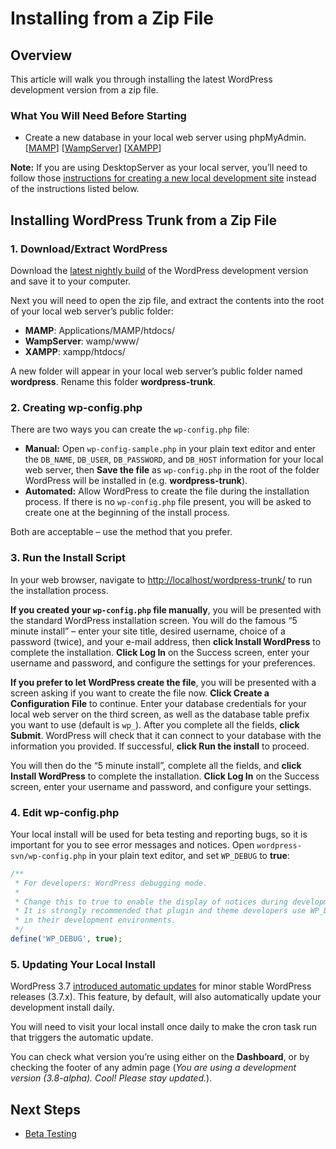 # Installing from a Zip File

## Overview

This article will walk you through installing the latest WordPress development version from a zip file.

### What You Will Need Before Starting

*   Create a new database in your local web server using phpMyAdmin. \[[MAMP](https://make.wordpress.org/core/handbook/installing-a-local-server/installing-mamp/#5-creating-a-mysql-database-with-mamp)\] \[[WampServer](https://make.wordpress.org/core/handbook/installing-a-local-server/installing-wampserver/#5-creating-a-mysql-database-with-wampserver)\] \[[XAMPP](https://make.wordpress.org/core/handbook/installing-a-local-server/installing-xampp/#6-creating-a-mysql-database-with-xampp)\]

**Note:** If you are using DesktopServer as your local server, you’ll need to follow those [instructions for creating a new local development site](https://make.wordpress.org/core/handbook/tutorials/installing-a-local-server/desktopserver/#5-creating-a-new-local-site) instead of the instructions listed below.

## Installing WordPress Trunk from a Zip File

### 1\. Download/Extract WordPress

Download the [latest nightly build](https://wordpress.org/nightly-builds/wordpress-latest.zip) of the WordPress development version and save it to your computer.

Next you will need to open the zip file, and extract the contents into the root of your local web server’s public folder:

*   **MAMP**: Applications/MAMP/htdocs/
*   **WampServer**: wamp/www/
*   **XAMPP**: xampp/htdocs/

A new folder will appear in your local web server’s public folder named **wordpress**. Rename this folder **wordpress-trunk**.

### 2\. Creating wp-config.php

There are two ways you can create the `wp-config.php` file:

*   **Manual:** Open `wp-config-sample.php` in your plain text editor and enter the `DB_NAME`, `DB_USER`, `DB_PASSWORD`, and `DB_HOST` information for your local web server, then **Save the file** as `wp-config.php` in the root of the folder WordPress will be installed in (e.g. **wordpress-trunk**).
*   **Automated:** Allow WordPress to create the file during the installation process. If there is no `wp-config.php` file present, you will be asked to create one at the beginning of the install process.

Both are acceptable – use the method that you prefer.

### 3\. Run the Install Script

In your web browser, navigate to [http://localhost/wordpress-trunk/](http://localhost/wordpress-trunk/) to run the installation process.

**If you created your `wp-config.php` file manually**, you will be presented with the standard WordPress installation screen. You will do the famous “5 minute install” – enter your site title, desired username, choice of a password (twice), and your e-mail address, then **click Install WordPress** to complete the installation. **Click Log In** on the Success screen, enter your username and password, and configure the settings for your preferences.

**If you prefer to let WordPress create the file**, you will be presented with a screen asking if you want to create the file now. **Click Create a Configuration File** to continue. Enter your database credentials for your local web server on the third screen, as well as the database table prefix you want to use (default is `wp_`). After you complete all the fields, **click Submit**. WordPress will check that it can connect to your database with the information you provided. If successful, **click Run the install** to proceed.

You will then do the “5 minute install”, complete all the fields, and **click Install WordPress** to complete the installation. **Click Log In** on the Success screen, enter your username and password, and configure your settings.

### 4\. Edit wp-config.php

Your local install will be used for beta testing and reporting bugs, so it is important for you to see error messages and notices. Open `wordpress-svn/wp-config.php` in your plain text editor, and set `WP_DEBUG` to **true**:

```php
/**
 * For developers: WordPress debugging mode.
 *
 * Change this to true to enable the display of notices during development.
 * It is strongly recommended that plugin and theme developers use WP_DEBUG
 * in their development environments.
 */
define('WP_DEBUG', true);
```

### 5\. Updating Your Local Install

WordPress 3.7 [introduced automatic updates](https://codex.wordpress.org/Configuring_Automatic_Background_Updates) for minor stable WordPress releases (3.7.x). This feature, by default, will also automatically update your development install daily.

You will need to visit your local install once daily to make the cron task run that triggers the automatic update.

You can check what version you’re using either on the **Dashboard**, or by checking the footer of any admin page (*You are using a development version (3.8-alpha). Cool! Please stay updated.*).

## Next Steps

*   [Beta Testing](https://make.wordpress.org/core/handbook/testing/beta/)